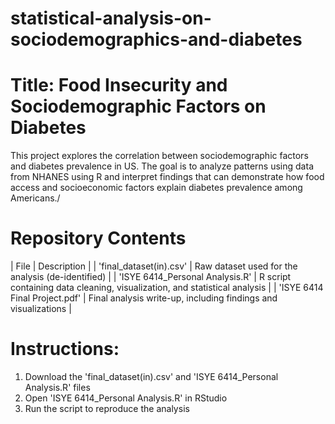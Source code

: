 # statistical-analysis-on-sociodemographics-and-diabetes
# Title: Food Insecurity and Sociodemographic Factors on Diabetes
This project explores the correlation between sociodemographic factors and diabetes prevalence in US.
The goal is to analyze patterns using data from NHANES using R and interpret findings that can demonstrate how food access and socioeconomic factors explain diabetes prevalence among Americans./

# Repository Contents
| File | Description |
| 'final_dataset(in).csv' | Raw dataset used for the analysis (de-identified) |
| 'ISYE 6414_Personal Analysis.R' | R script containing data cleaning, visualization, and statistical analysis |
| 'ISYE 6414 Final Project.pdf' | Final analysis write-up, including findings and visualizations |

# Instructions:
1. Download the 'final_dataset(in).csv' and 'ISYE 6414_Personal Analysis.R' files
2. Open 'ISYE 6414_Personal Analysis.R' in RStudio
3. Run the script to reproduce the analysis
